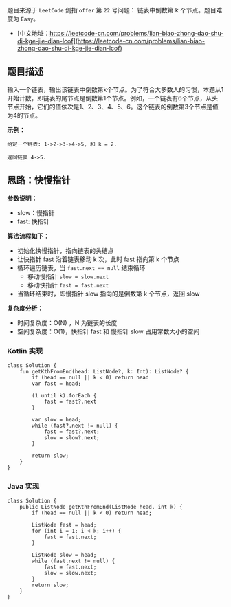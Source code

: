 题目来源于 `LeetCode` 剑指 `offer` 第 `22` 号问题： 链表中倒数第 k 个节点。题目难度为 `Easy`。

* [中文地址：https://leetcode-cn.com/problems/lian-biao-zhong-dao-shu-di-kge-jie-dian-lcof](https://leetcode-cn.com/problems/lian-biao-zhong-dao-shu-di-kge-jie-dian-lcof)

## 题目描述

输入一个链表，输出该链表中倒数第k个节点。为了符合大多数人的习惯，本题从1开始计数，即链表的尾节点是倒数第1个节点。例如，一个链表有6个节点，从头节点开始，它们的值依次是1、2、3、4、5、6。这个链表的倒数第3个节点是值为4的节点。

**示例：**

```
给定一个链表: 1->2->3->4->5, 和 k = 2.

返回链表 4->5.
```

## 思路：快慢指针

**参数说明：**

* slow：慢指针
* fast: 快指针

**算法流程如下：**

* 初始化快慢指针，指向链表的头结点
* 让快指针 fast 沿着链表移动 k 次，此时 fast 指向第 k 个节点
* 循环遍历链表，当 `fast.next == null`  结束循环
    * 移动慢指针 `slow = slow.next` 
    * 移动快指针 `fast = fast.next`
* 当循环结束时，即慢指针 slow 指向的是倒数第 k 个节点，返回 slow

**复杂度分析：**

* 时间复杂度：O(N) ，N 为链表的长度
* 空间复杂度：O(1)，快指针 fast 和 慢指针 slow 占用常数大小的空间

### Kotlin 实现

```
class Solution {
    fun getKthFromEnd(head: ListNode?, k: Int): ListNode? {
        if (head == null || k < 0) return head
        var fast = head;

        (1 until k).forEach {
            fast = fast?.next
        }

        var slow = head;
        while (fast?.next != null) {
            fast = fast?.next;
            slow = slow?.next;
        }

        return slow;
    }
}
```

### Java 实现

```
class Solution {
    public ListNode getKthFromEnd(ListNode head, int k) {
        if (head == null || k < 0) return head;

        ListNode fast = head;
        for (int i = 1; i < k; i++) {
            fast = fast.next;
        }

        ListNode slow = head;
        while (fast.next != null) {
            fast = fast.next;
            slow = slow.next;
        }
        return slow;
    }
}
```


